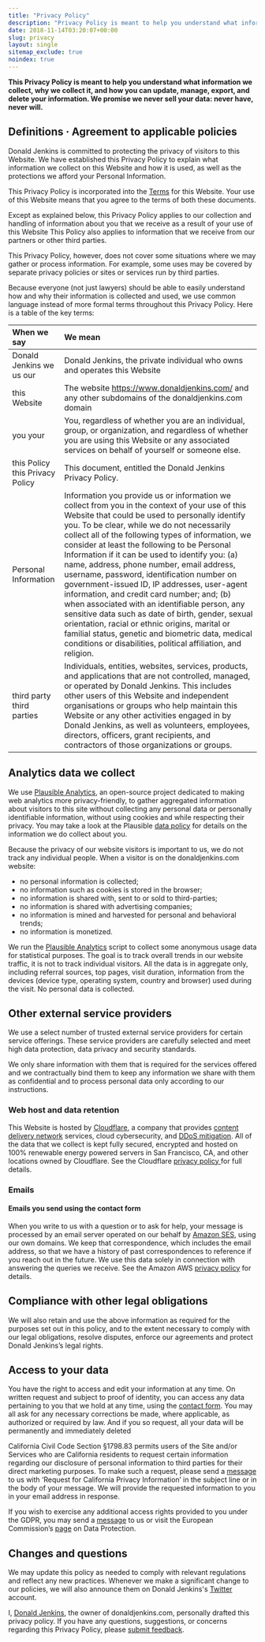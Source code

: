 ```yaml
---
title: "Privacy Policy"
description: "Privacy Policy is meant to help you understand what information we collect, why we collect it, and how you can update, manage, export, and delete your information."
date: 2018-11-14T03:20:07+00:00
slug: privacy
layout: single
sitemap_exclude: true
noindex: true
---
```


**This Privacy Policy is meant to help you understand what information we collect, why we collect it, and how you can update, manage, export, and delete your information. We promise we never sell your data: never have, never will.**

## Definitions · Agreement to applicable policies

Donald Jenkins is committed to protecting the privacy of visitors to this Website. We have established this Privacy Policy to explain what information we collect on this Website and how it is used, as well as the protections we afford your Personal Information.

This Privacy Policy is incorporated into the [Terms](/legal/terms/) for this Website. Your use of this Website means that you agree to the terms of both these documents.

Except as explained below, this Privacy Policy applies to our collection and handling of information about you that we receive as a result of your use of this Website This Policy also applies to information that we receive from our partners or other third parties.

This Privacy Policy, however, does not cover some situations where we may gather or process information. For example, some uses may be covered by separate privacy policies or sites or services run by third parties.

Because everyone (not just lawyers) should be able to easily understand how and why their information is collected and used, we use common language instead of more formal terms throughout this Privacy Policy. Here is a table of the key terms:

| When we say                     | We mean                                                                                                                                                                                                                                                                                                                                                                                                                                                                                                                                                                                                                                                                                                                                                                                                                      |
| :------------------------------ | :--------------------------------------------------------------------------------------------------------------------------------------------------------------------------------------------------------------------------------------------------------------------------------------------------------------------------------------------------------------------------------------------------------------------------------------------------------------------------------------------------------------------------------------------------------------------------------------------------------------------------------------------------------------------------------------------------------------------------------------------------------------------------------------------------------------------------- |
| Donald Jenkins we us our        | Donald Jenkins, the private individual who owns and operates this Website                                                                                                                                                                                                                                                                                                                                                                                                                                                                                                                                                                                                                                                                                                                                                    |
| this Website                    | The website https://www.donaldjenkins.com/ and any other subdomains of the donaldjenkins.com domain                                                                                                                                                                                                                                                                                                                                                                                                                                                                                                                                                                                                                                                                                                                          |
| you your                        | You, regardless of whether you are an individual, group, or organization, and regardless of whether you are using this Website or any associated services on behalf of yourself or someone else.                                                                                                                                                                                                                                                                                                                                                                                                                                                                                                                                                                                                                             |
| this Policy this Privacy Policy | This document, entitled the Donald Jenkins Privacy Policy.                                                                                                                                                                                                                                                                                                                                                                                                                                                                                                                                                                                                                                                                                                                                                                   |
| Personal Information            | Information you provide us or information we collect from you in the context of your use of this Website that could be used to personally identify you. To be clear, while we do not necessarily collect all of the following types of information, we consider at least the following to be Personal Information if it can be used to identify you: (a) name, address, phone number, email address, username, password, identification number on government-issued ID, IP addresses, user-agent information, and credit card number; and; (b) when associated with an identifiable person, any sensitive data such as date of birth, gender, sexual orientation, racial or ethnic origins, marital or familial status, genetic and biometric data, medical conditions or disabilities, political affiliation, and religion. |
| third party third parties       | Individuals, entities, websites, services, products, and applications that are not controlled, managed, or operated by Donald Jenkins. This includes other users of this Website and independent organisations or groups who help maintain this Website or any other activities engaged in by Donald Jenkins, as well as volunteers, employees, directors, officers, grant recipients, and contractors of those organizations or groups.                                                                                                                                                                                                                                                                                                                                                                                     |

## Analytics data we collect

We use [Plausible Analytics](https://plausible.io/about), an open-source project dedicated to making web analytics more privacy-friendly, to gather aggregated information about visitors to this site without collecting any personal data or personally identifiable information, without using cookies and while respecting their privacy. You may take a look at the Plausible [data policy](https://plausible.io/data-policy) for details on the information we do collect about you.

Because the privacy of our website visitors is important to us, we do not track any individual people. When a visitor is on the donaldjenkins.com website:

- no personal information is collected;
- no information such as cookies is stored in the browser;
- no information is shared with, sent to or sold to third-parties;
- no information is shared with advertising companies;
- no information is mined and harvested for personal and behavioral trends;
- no information is monetized.

We run the [Plausible Analytics](https://plausible.io/) script to collect some anonymous usage data for statistical purposes. The goal is to track overall trends in our website traffic, it is not to track individual visitors. All the data is in aggregate only, including referral sources, top pages, visit duration, information from the devices (device type, operating system, country and browser) used during the visit. No personal data is collected.

## Other external service providers

We use a select number of trusted external service providers for certain service offerings. These service providers are carefully selected and meet high data protection, data privacy and security standards.

We only share information with them that is required for the services offered and we contractually bind them to keep any information we share with them as confidential and to process personal data only according to our instructions.

### Web host and data retention

This Website is hosted by [Cloudflare](https://www.cloudflare.com/about-overview/), a company that provides [content delivery network](https://en.wikipedia.org/wiki/Content_delivery_network) services, cloud cybersecurity, and [DDoS mitigation](https://en.wikipedia.org/wiki/DDoS_mitigation). All of the data that we collect is kept fully secured, encrypted and hosted on 100% renewable energy powered servers in San Francisco, CA, and other locations owned by Cloudflare. See the Cloudflare [privacy policy ](https://www.cloudflare.com/privacypolicy/)for full details.

### Emails

#### Emails you send using the contact form

When you write to us with a question or to ask for help, your message is processed by an email server operated on our behalf by [Amazon SES](https://docs.aws.amazon.com/ses/latest/dg/Welcome.html), using our own domains. We keep that correspondence, which includes the email address, so that we have a history of past correspondences to reference if you reach out in the future. We use this data solely in connection with answering the queries we receive. See the Amazon AWS [privacy policy](https://aws.amazon.com/privacy/) for details.

## Compliance with other legal obligations

We will also retain and use the above information as required for the purposes set out in this policy, and to the extent necessary to comply with our legal obligations, resolve disputes, enforce our agreements and protect Donald Jenkins’s legal rights.

## Access to your data

You have the right to access and edit your information at any time. On written request and subject to proof of identity, you can access any data pertaining to you that we hold at any time, using the [contact form](/contact). You may all ask for any necessary corrections be made, where applicable, as authorized or required by law. And if you so request, all your data will be permanently and immediately deleted

California Civil Code Section §1798.83 permits users of the Site and/or Services who are California residents to request certain information regarding our disclosure of personal information to third parties for their direct marketing purposes. To make such a request, please send a [message](/contact) to us with ‘Request for California Privacy Information’ in the subject line or in the body of your message. We will provide the requested information to you in your email address in response.

If you wish to exercise any additional access rights provided to you under the GDPR, you may send a [message](/contact) to us or visit the European Commission’s [page](https://commission.europa.eu/law/law-topic/data-protection_en) on Data Protection.

## Changes and questions

We may update this policy as needed to comply with relevant regulations and reflect any new practices. Whenever we make a significant change to our policies, we will also announce them on Donald Jenkins's [Twitter](https://www.twitter.com/donaldjenkins) account.

I, [Donald Jenkins](https://www.twitter.com/donaldjenkins), the owner of donaldjenkins.com, personally drafted this privacy policy. If you have any questions, suggestions, or concerns regarding this Privacy Policy, please [submit feedback](/contact/).
